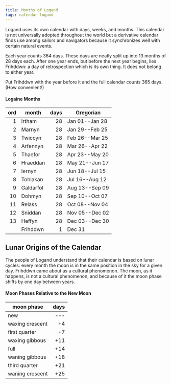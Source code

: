 ```yaml
---
title: Months of Logand
tags: calendar logand
---
```


Logand uses its own calendar with days, weeks, and months.
This calendar is not universally adopted throughout the world
but a derivative calendar finds use among sailors and navigators
because it synchronizes well with certain natural events.

Each year counts 364 days.
These days are neatly split up into 13 months of 28 days each.
After one year ends,
but before the next year begins,
lies Frihddwn:
a day of retrospection which is its own thing.
It does not belong to either year.

Put Frihddwn with the year before it
and the full calendar counts 365 days.
(How convenient!)

#### Logaine Months

| ord | month     | days | Gregorian      |
| --: | --------- | ---: | -------------- |
|   1 | Irtham    |   28 | Jan 01--Jan 28 |
|   2 | Marnyn    |   28 | Jan 29--Feb 25 |
|   3 | Twiccyn   |   28 | Feb 26--Mar 25 |
|   4 | Arfennyn  |   28 | Mar 26--Apr 22 |
|   5 | Thaefor   |   28 | Apr 23--May 20 |
|   6 | Hraeddan  |   28 | May 21--Jun 17 |
|   7 | Iernyn    |   28 | Jun 18--Jul 15 |
|   8 | Tohlakan  |   28 | Jul 16--Aug 12 |
|   9 | Galdarfol |   28 | Aug 13--Sep 09 |
|  10 | Dohmyn    |   28 | Sep 10--Oct 07 |
|  11 | Relass    |   28 | Oct 08--Nov 04 |
|  12 | Sniddan   |   28 | Nov 05--Dec 02 |
|  13 | Heffyn    |   28 | Dec 03--Dec 30 |
|     | Frihddwn  |    1 | Dec 31         |

## Lunar Origins of the Calendar

The people of Logand understand that their calendar is based on lunar cycles:
every month the moon is in the same position in the sky for a given day.
Frihddwn came about as a cultural phenomenon.
The moon, as it happens, is not a cultural phenomenon,
and because of it the moon phase shifts by one day between years.

#### Moon Phases Relative to the New Moon

| moon phase      | days |
| --------------- | ---: |
| new             |  --- |
| waxing crescent |   +4 |
| first quarter   |   +7 |
| waxing gibbous  |  +11 |
| full            |  +14 |
| waning gibbous  |  +18 |
| third quarter   |  +21 |
| waning crescent |  +25 |
